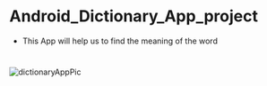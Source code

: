 # Android_Dictionary_App_project
* This App will help us to find the meaning of the word
#
#
![dictionaryAppPic](https://github.com/user-attachments/assets/3333625c-ff83-48b0-9c98-950b712be2a6)
